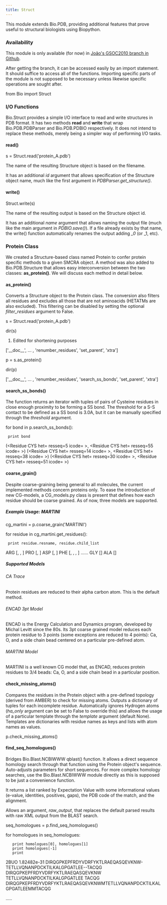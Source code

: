 ```yaml
---
title: Struct
---
```


This module extends Bio.PDB, providing additional features that prove
useful to structural biologists using Biopython.

### Availability

This module is only available (for now) in [João's GSOC2010 branch in
Github](http://github.com/JoaoRodrigues/biopython/tree/GSOC2010).

After getting the branch, it can be accessed easily by an import
statement. It should suffice to access all of the functions. Importing
specific parts of the module is not supposed to be necessary unless
likewise specific operations are sought after.

<python>from Bio import Struct</python>

### I/O Functions

Bio.Struct provides a simple I/O interface to read and write structures
in PDB format. It has two methods **read** and **write** that wrap
Bio.PDB.PDBParser and Bio.PDB.PDBIO respectively. It does not intend to
replace these methods, merely being a simpler way of performing I/O
tasks.

#### read()

<python>s = Struct.read('protein\_A.pdb')</python>

The name of the resulting Structure object is based on the filename.

It has an additional *id* argument that allows specification of the
Structure object name, much like the first argument in
*PDBParser.get\_structure()*.

#### write()

<python>Struct.write(s)</python>

The name of the resulting output is based on the Structure object id.

It has an additional *name* argument that allows naming the output file
(much like the main argument in *PDBIO.save()*). If a file already
exists by that name, the write() function automatically renames the
output adding *\_0* (or \_1, etc).

### Protein Class

We created a Structure-based class named Protein to confer protein
specific methods to a given SMCRA object. A method was also added to
Bio.PDB.Structure that allows easy interconversion between the two
classes: **as\_protein()**. We will discuss each method in detail below.

#### as\_protein()

Converts a Structure object to the Protein class. The conversion also
filters all residues and excludes all those that are not aminoacids
(HETATMs are also excluded). This filtering can be disabled by setting
the optional *filter\_residues* argument to False.

<python>s = Struct.read('protein\_A.pdb')

dir(s)

1.  Edited for shortening purposes

\['\_\_doc\_\_', ... , 'renumber\_residues', 'set\_parent', 'xtra'\]

p = s.as\_protein()

dir(p)

\['\_\_doc\_\_', ... , 'renumber\_residues', 'search\_ss\_bonds',
'set\_parent', 'xtra'\]</python>

#### search\_ss\_bonds()

The function returns an iterator with tuples of pairs of Cysteine
residues in close enough proximity to be forming a SS bond. The
threshold for a S-S contact to be defined as a SS bond is 3.0A, but it
can be manually specified through the *threshold* argument.

<python>for bond in p.search\_ss\_bonds():

` print bond`

(&lt;Residue CYS het= resseq=5 icode= &gt;, &lt;Residue CYS het=
resseq=55 icode= &gt;) (&lt;Residue CYS het= resseq=14 icode= &gt;,
&lt;Residue CYS het= resseq=38 icode= &gt;) (&lt;Residue CYS het=
resseq=30 icode= &gt;, &lt;Residue CYS het= resseq=51 icode=
&gt;)</python>

#### coarse\_grain()

Despite coarse-graining being general to all molecules, the current
implemented methods concern proteins only. To ease the introduction of
new CG-models, a CG\_models.py class is present that defines how each
residue should be coarse grained. As of now, three models are supported.

##### Example Usage: MARTINI

<python>cg\_martini = p.coarse\_grain('MARTINI')

for residue in cg\_martini.get\_residues():

` print residue.resname, residue.child_list`

ARG \[<Atom BB>, <Atom S1>, <Atom S2>\] PRO \[<Atom BB>, <Atom S1>\] ASP
\[<Atom BB>, <Atom S1>\] PHE \[<Atom BB>, <Atom S1>, <Atom S2>,
<Atom S3>\] ...... GLY \[<Atom BB>\] ALA \[<Atom BB>\]</python>

##### Supported Models

###### CA Trace

Protein residues are reduced to their alpha carbon atom. This is the
default method.

###### ENCAD 3pt Model

ENCAD is the Energy Calculation and Dynamics program, developed by
Michal Levitt since the 80s. Its 3pt coarse grained model reduces each
protein residue to 3 points (some exceptions are reduced to 4 points):
Ca, O, and a side chain bead centered on a particular pre-defined atom.

###### MARTINI Model

MARTINI is a well known CG model that, as ENCAD, reduces protein
residues to 3/4 beads: Ca, O, and a side chain bead in a particular
position.

#### check\_missing\_atoms()

Compares the residues in the Protein object with a pre-defined topology
(derived from AMBER) to check for missing atoms. Outputs a dictionary of
tuples for each incomplete residue. Automatically ignores Hydrogen atoms
(*ha\_only* argument can be set to False to override this) and allows
the usage of a particular template through the *template* argument
(default None). Templates are dictionaries with residue names as keys
and lists with atom names as values.

<python>p.check\_missing\_atoms()</python>

#### find\_seq\_homologues()

Bridges Bio.Blast.NCBIWWW qblast() function. It allows a direct sequence
homology search through that function using the Protein object's
sequence. Auto-adjusts parameters for short sequences. For more complex
homology searches, use the Bio.Blast.NCBIWWW module directly as this is
supposed to be just a convenience function.

It returns a list ranked by Expectation Value with some informational
values (e-value, identities, positives, gaps), the PDB code of the
match, and the alignment.

Allows an argument, *raw\_output*, that replaces the default parsed
results with raw XML output from the BLAST search.

<python>seq\_homologues = p.find\_seq\_homologues()

for homologues in seq\_homologues:

`   print homologues[0], homologues[1]`  
`   print homologues[-1]`  
`   print`

2BUO 1.82482e-31
DIRQGPKEPFRDYVDRFYKTLRAEQASQEVKNW-TETLLVQNANPDCKTILKALGPGATLEE--TACQG
DIRQGPKEPFRDYVDRFYKTLRAEQASQEVKNW TETLLVQNANPDCKTILKALGPGATLEE TACQG
DIRQGPKEPFRDYVDRFYKTLRAEQASQEVKNWMTETLLVQNANPDCKTILKALGPGATLEEMMTACQG

.....</python>
